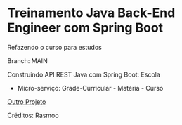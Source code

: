 # Treinamento Java Back-End Engineer com Spring Boot

Refazendo o curso para estudos

Branch: MAIN

Construindo API REST Java com Spring Boot: Escola

- Micro-serviço: Grade-Curricular
					-	Matéria
					- 	Curso




[Outro Projeto](https://github.com/carlosjunior1983/spring-boot-java-rasmoo)  


Créditos: Rasmoo